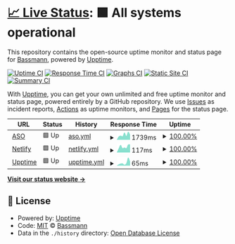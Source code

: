 # [📈 Live Status](https://Bassmann.github.io/uptime): <!--live status--> **🟩 All systems operational**

This repository contains the open-source uptime monitor and status page for [Bassmann](mstempl.netlify.app), powered by [Upptime](https://github.com/upptime/upptime).

[![Uptime CI](https://github.com/Bassmann/uptime/workflows/Uptime%20CI/badge.svg)](https://github.com/Bassmann/uptime/actions?query=workflow%3A%22Uptime+CI%22)
[![Response Time CI](https://github.com/Bassmann/uptime/workflows/Response%20Time%20CI/badge.svg)](https://github.com/Bassmann/uptime/actions?query=workflow%3A%22Response+Time+CI%22)
[![Graphs CI](https://github.com/Bassmann/uptime/workflows/Graphs%20CI/badge.svg)](https://github.com/Bassmann/uptime/actions?query=workflow%3A%22Graphs+CI%22)
[![Static Site CI](https://github.com/Bassmann/uptime/workflows/Static%20Site%20CI/badge.svg)](https://github.com/Bassmann/uptime/actions?query=workflow%3A%22Static+Site+CI%22)
[![Summary CI](https://github.com/Bassmann/uptime/workflows/Summary%20CI/badge.svg)](https://github.com/Bassmann/uptime/actions?query=workflow%3A%22Summary+CI%22)

With [Upptime](https://upptime.js.org), you can get your own unlimited and free uptime monitor and status page, powered entirely by a GitHub repository. We use [Issues](https://github.com/Bassmann/uptime/issues) as incident reports, [Actions](https://github.com/Bassmann/uptime/actions) as uptime monitors, and [Pages](https://Bassmann.github.io/uptime) for the status page.

<!--start: status pages-->
<!-- This summary is generated by Upptime (https://github.com/upptime/upptime) -->
<!-- Do not edit this manually, your changes will be overwritten -->
<!-- prettier-ignore -->
| URL | Status | History | Response Time | Uptime |
| --- | ------ | ------- | ------------- | ------ |
| <img alt="" src="https://icons.duckduckgo.com/ip3/www.asomuenchen.de.ico" height="13"> [ASO](https://www.asomuenchen.de) | 🟩 Up | [aso.yml](https://github.com/Bassmann/uptime/commits/HEAD/history/aso.yml) | <details><summary><img alt="Response time graph" src="./graphs/aso/response-time-week.png" height="20"> 1739ms</summary><br><a href="https://Bassmann.github.io/uptime/history/aso"><img alt="Response time 3824" src="https://img.shields.io/endpoint?url=https%3A%2F%2Fraw.githubusercontent.com%2FBassmann%2Fuptime%2FHEAD%2Fapi%2Faso%2Fresponse-time.json"></a><br><a href="https://Bassmann.github.io/uptime/history/aso"><img alt="24-hour response time 1454" src="https://img.shields.io/endpoint?url=https%3A%2F%2Fraw.githubusercontent.com%2FBassmann%2Fuptime%2FHEAD%2Fapi%2Faso%2Fresponse-time-day.json"></a><br><a href="https://Bassmann.github.io/uptime/history/aso"><img alt="7-day response time 1739" src="https://img.shields.io/endpoint?url=https%3A%2F%2Fraw.githubusercontent.com%2FBassmann%2Fuptime%2FHEAD%2Fapi%2Faso%2Fresponse-time-week.json"></a><br><a href="https://Bassmann.github.io/uptime/history/aso"><img alt="30-day response time 1710" src="https://img.shields.io/endpoint?url=https%3A%2F%2Fraw.githubusercontent.com%2FBassmann%2Fuptime%2FHEAD%2Fapi%2Faso%2Fresponse-time-month.json"></a><br><a href="https://Bassmann.github.io/uptime/history/aso"><img alt="1-year response time 3499" src="https://img.shields.io/endpoint?url=https%3A%2F%2Fraw.githubusercontent.com%2FBassmann%2Fuptime%2FHEAD%2Fapi%2Faso%2Fresponse-time-year.json"></a></details> | <details><summary><a href="https://Bassmann.github.io/uptime/history/aso">100.00%</a></summary><a href="https://Bassmann.github.io/uptime/history/aso"><img alt="All-time uptime 99.71%" src="https://img.shields.io/endpoint?url=https%3A%2F%2Fraw.githubusercontent.com%2FBassmann%2Fuptime%2FHEAD%2Fapi%2Faso%2Fuptime.json"></a><br><a href="https://Bassmann.github.io/uptime/history/aso"><img alt="24-hour uptime 100.00%" src="https://img.shields.io/endpoint?url=https%3A%2F%2Fraw.githubusercontent.com%2FBassmann%2Fuptime%2FHEAD%2Fapi%2Faso%2Fuptime-day.json"></a><br><a href="https://Bassmann.github.io/uptime/history/aso"><img alt="7-day uptime 100.00%" src="https://img.shields.io/endpoint?url=https%3A%2F%2Fraw.githubusercontent.com%2FBassmann%2Fuptime%2FHEAD%2Fapi%2Faso%2Fuptime-week.json"></a><br><a href="https://Bassmann.github.io/uptime/history/aso"><img alt="30-day uptime 99.97%" src="https://img.shields.io/endpoint?url=https%3A%2F%2Fraw.githubusercontent.com%2FBassmann%2Fuptime%2FHEAD%2Fapi%2Faso%2Fuptime-month.json"></a><br><a href="https://Bassmann.github.io/uptime/history/aso"><img alt="1-year uptime 99.65%" src="https://img.shields.io/endpoint?url=https%3A%2F%2Fraw.githubusercontent.com%2FBassmann%2Fuptime%2FHEAD%2Fapi%2Faso%2Fuptime-year.json"></a></details>
| <img alt="" src="https://icons.duckduckgo.com/ip3/mstempl.netlify.app.ico" height="13"> [Netlify](https://mstempl.netlify.app) | 🟩 Up | [netlify.yml](https://github.com/Bassmann/uptime/commits/HEAD/history/netlify.yml) | <details><summary><img alt="Response time graph" src="./graphs/netlify/response-time-week.png" height="20"> 117ms</summary><br><a href="https://Bassmann.github.io/uptime/history/netlify"><img alt="Response time 216" src="https://img.shields.io/endpoint?url=https%3A%2F%2Fraw.githubusercontent.com%2FBassmann%2Fuptime%2FHEAD%2Fapi%2Fnetlify%2Fresponse-time.json"></a><br><a href="https://Bassmann.github.io/uptime/history/netlify"><img alt="24-hour response time 149" src="https://img.shields.io/endpoint?url=https%3A%2F%2Fraw.githubusercontent.com%2FBassmann%2Fuptime%2FHEAD%2Fapi%2Fnetlify%2Fresponse-time-day.json"></a><br><a href="https://Bassmann.github.io/uptime/history/netlify"><img alt="7-day response time 117" src="https://img.shields.io/endpoint?url=https%3A%2F%2Fraw.githubusercontent.com%2FBassmann%2Fuptime%2FHEAD%2Fapi%2Fnetlify%2Fresponse-time-week.json"></a><br><a href="https://Bassmann.github.io/uptime/history/netlify"><img alt="30-day response time 135" src="https://img.shields.io/endpoint?url=https%3A%2F%2Fraw.githubusercontent.com%2FBassmann%2Fuptime%2FHEAD%2Fapi%2Fnetlify%2Fresponse-time-month.json"></a><br><a href="https://Bassmann.github.io/uptime/history/netlify"><img alt="1-year response time 209" src="https://img.shields.io/endpoint?url=https%3A%2F%2Fraw.githubusercontent.com%2FBassmann%2Fuptime%2FHEAD%2Fapi%2Fnetlify%2Fresponse-time-year.json"></a></details> | <details><summary><a href="https://Bassmann.github.io/uptime/history/netlify">100.00%</a></summary><a href="https://Bassmann.github.io/uptime/history/netlify"><img alt="All-time uptime 99.99%" src="https://img.shields.io/endpoint?url=https%3A%2F%2Fraw.githubusercontent.com%2FBassmann%2Fuptime%2FHEAD%2Fapi%2Fnetlify%2Fuptime.json"></a><br><a href="https://Bassmann.github.io/uptime/history/netlify"><img alt="24-hour uptime 100.00%" src="https://img.shields.io/endpoint?url=https%3A%2F%2Fraw.githubusercontent.com%2FBassmann%2Fuptime%2FHEAD%2Fapi%2Fnetlify%2Fuptime-day.json"></a><br><a href="https://Bassmann.github.io/uptime/history/netlify"><img alt="7-day uptime 100.00%" src="https://img.shields.io/endpoint?url=https%3A%2F%2Fraw.githubusercontent.com%2FBassmann%2Fuptime%2FHEAD%2Fapi%2Fnetlify%2Fuptime-week.json"></a><br><a href="https://Bassmann.github.io/uptime/history/netlify"><img alt="30-day uptime 100.00%" src="https://img.shields.io/endpoint?url=https%3A%2F%2Fraw.githubusercontent.com%2FBassmann%2Fuptime%2FHEAD%2Fapi%2Fnetlify%2Fuptime-month.json"></a><br><a href="https://Bassmann.github.io/uptime/history/netlify"><img alt="1-year uptime 100.00%" src="https://img.shields.io/endpoint?url=https%3A%2F%2Fraw.githubusercontent.com%2FBassmann%2Fuptime%2FHEAD%2Fapi%2Fnetlify%2Fuptime-year.json"></a></details>
| <img alt="" src="https://icons.duckduckgo.com/ip3/bassmann.github.io.ico" height="13"> [Upptime](https://bassmann.github.io/uptime/) | 🟩 Up | [upptime.yml](https://github.com/Bassmann/uptime/commits/HEAD/history/upptime.yml) | <details><summary><img alt="Response time graph" src="./graphs/upptime/response-time-week.png" height="20"> 65ms</summary><br><a href="https://Bassmann.github.io/uptime/history/upptime"><img alt="Response time 90" src="https://img.shields.io/endpoint?url=https%3A%2F%2Fraw.githubusercontent.com%2FBassmann%2Fuptime%2FHEAD%2Fapi%2Fupptime%2Fresponse-time.json"></a><br><a href="https://Bassmann.github.io/uptime/history/upptime"><img alt="24-hour response time 64" src="https://img.shields.io/endpoint?url=https%3A%2F%2Fraw.githubusercontent.com%2FBassmann%2Fuptime%2FHEAD%2Fapi%2Fupptime%2Fresponse-time-day.json"></a><br><a href="https://Bassmann.github.io/uptime/history/upptime"><img alt="7-day response time 65" src="https://img.shields.io/endpoint?url=https%3A%2F%2Fraw.githubusercontent.com%2FBassmann%2Fuptime%2FHEAD%2Fapi%2Fupptime%2Fresponse-time-week.json"></a><br><a href="https://Bassmann.github.io/uptime/history/upptime"><img alt="30-day response time 82" src="https://img.shields.io/endpoint?url=https%3A%2F%2Fraw.githubusercontent.com%2FBassmann%2Fuptime%2FHEAD%2Fapi%2Fupptime%2Fresponse-time-month.json"></a><br><a href="https://Bassmann.github.io/uptime/history/upptime"><img alt="1-year response time 89" src="https://img.shields.io/endpoint?url=https%3A%2F%2Fraw.githubusercontent.com%2FBassmann%2Fuptime%2FHEAD%2Fapi%2Fupptime%2Fresponse-time-year.json"></a></details> | <details><summary><a href="https://Bassmann.github.io/uptime/history/upptime">100.00%</a></summary><a href="https://Bassmann.github.io/uptime/history/upptime"><img alt="All-time uptime 99.89%" src="https://img.shields.io/endpoint?url=https%3A%2F%2Fraw.githubusercontent.com%2FBassmann%2Fuptime%2FHEAD%2Fapi%2Fupptime%2Fuptime.json"></a><br><a href="https://Bassmann.github.io/uptime/history/upptime"><img alt="24-hour uptime 100.00%" src="https://img.shields.io/endpoint?url=https%3A%2F%2Fraw.githubusercontent.com%2FBassmann%2Fuptime%2FHEAD%2Fapi%2Fupptime%2Fuptime-day.json"></a><br><a href="https://Bassmann.github.io/uptime/history/upptime"><img alt="7-day uptime 100.00%" src="https://img.shields.io/endpoint?url=https%3A%2F%2Fraw.githubusercontent.com%2FBassmann%2Fuptime%2FHEAD%2Fapi%2Fupptime%2Fuptime-week.json"></a><br><a href="https://Bassmann.github.io/uptime/history/upptime"><img alt="30-day uptime 100.00%" src="https://img.shields.io/endpoint?url=https%3A%2F%2Fraw.githubusercontent.com%2FBassmann%2Fuptime%2FHEAD%2Fapi%2Fupptime%2Fuptime-month.json"></a><br><a href="https://Bassmann.github.io/uptime/history/upptime"><img alt="1-year uptime 100.00%" src="https://img.shields.io/endpoint?url=https%3A%2F%2Fraw.githubusercontent.com%2FBassmann%2Fuptime%2FHEAD%2Fapi%2Fupptime%2Fuptime-year.json"></a></details>

<!--end: status pages-->

[**Visit our status website →**](https://Bassmann.github.io/uptime)

## 📄 License

- Powered by: [Upptime](https://github.com/upptime/upptime)
- Code: [MIT](./LICENSE) © [Bassmann](mstempl.netlify.app)
- Data in the `./history` directory: [Open Database License](https://opendatacommons.org/licenses/odbl/1-0/)
